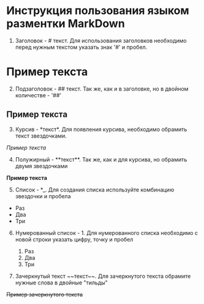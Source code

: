 # Инструкция пользования языком разментки MarkDown

1. Заголовок - # текст. Для использования заголовков необходимо перед нужным текстом указать знак '#' и пробел. 
# Пример текста

2. Подзаголовок - ## текст. Так же, как и в заголовке, но в двойном количестве - '##'
## Пример текста

3. Курсив - \*текст*. Для появления курсива, необходимо обрамить текст звездочками.

*Пример текста*

4. Полужирный - \*\*текст**. Так же, как и для курсива, но обрамить двумя звездочками

**Пример текста**

5. Список - *_. Для создания списка используйте комбинацию звездочки и пробела

* Раз
* Два 
* Три

6. Нумерованный список - 1. Для нумерованного списка необходимо с новой строки указать цифру, точку и пробел

    1. Раз
    2. Два
    3. Три

7. Зачеркнутый текст \~~текст~~. Для зачеркнутого текста обрамите нужные слова в двойные "тильды"

~~Пример зачеркнутого текста~~